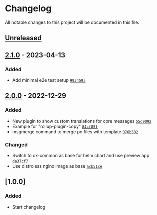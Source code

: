 # Changelog

All notable changes to this project will be documented in this file.

## [Unreleased]

## [2.1.0] - 2023-04-13

### Added

- Add minimal e2e test setup [`993459a`](https://gitlab.open-xchange.com/frontend/examples/frontend-plugin-example/commit/993459a4254a41df569a4af84e4d2b4884d023e1)

## [2.0.0] - 2022-12-29

### Added

- New plugin to show custom translations for core messages [`55d9092`](https://gitlab.open-xchange.com/frontend/examples/frontend-plugin-example/commit/55d909240fc965f370fa9206506978f6903a6b22)
- Example for "rollup-plugin-copy" [`84cf85f`](https://gitlab.open-xchange.com/frontend/examples/frontend-plugin-example/commit/84cf85f84ed1e4afb2a400f2f4c3aab49e221161)
- msgmerge command to merge po files with template [`076b532`](https://gitlab.open-xchange.com/frontend/examples/frontend-plugin-example/commit/076b5320d035f424986b3a26aea3744532053880)

### Changed

- Switch to ox-common as base for helm chart and use preview app [`da37cf7`](https://gitlab.open-xchange.com/frontend/examples/frontend-plugin-example/commit/da37cf73dfd04f6afd9b1c24d363375fd577009c)
- Use distroless nginx image as base [`acb51ce`](https://gitlab.open-xchange.com/frontend/examples/frontend-plugin-example/commit/acb51ce8e8748102d64e0524c053c03975551430)

## [1.0.0]

### Added

- Start changelog

[unreleased]: https://gitlab.open-xchange.com/frontend/examples/frontend-plugin-example/compare/2.1.0...main
[2.1.0]: https://gitlab.open-xchange.com/frontend/examples/frontend-plugin-example/compare/2.0.0...2.1.0
[2.0.0]: https://gitlab.open-xchange.com/frontend/examples/frontend-plugin-example/compare/1.0.0...2.0.0
